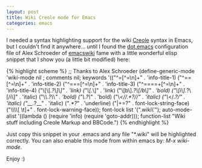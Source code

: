 ```yaml
---
layout: post
title: Wiki Creole mode for Emacs
categories: emacs
---
```


I needed a syntax highlighting support for the wiki [Creole](http://www.wikicreole.org/wiki/Creole1.0) syntax in Emacs, but I couldn't find it anywhere... until I found the [dot.emacs](http://www.emacswiki.org/cgi-bin/wiki/menu-bar%2B.el/Search/AlexSchroeder/AlexSchroederConfigPyrobombus) configuration file of Alex Schroeder of [emacswiki](http://www.emacswiki.org) fame with a little wonderful elisp snippet that I show you (a little bit modified) here:

{% highlight scheme %}
;; Thanks to Alex Schroeder
(define-generic-mode 'wiki-mode 
  nil ; comments 
  nil; keywords 
  '(("^=[^=\n]+" . 'info-title-1)
    ("^==[^=\n]+" . 'info-title-2)
    ("^===[^=\n]+" . 'info-title-3)
    ("^====+[^=\n]+" . 'info-title-4)
    ("\\[\\[.*?\\]\\]" . 'link)
    ("\\[.*\\]" . 'link)
    ("\\[b\\].*?\\[/b\\]" . 'bold)
    ("\\[i\\].*?\\[/i\\]" . 'italic)
    ("\\*\\*.*?\\*\\*" . 'bold)
    ("\\*.*?\\*" . 'bold)
    ("\\_<//.*?//" . 'italic)
    ("\\_</.*?/" . 'italic)
    ("__.*?__" . 'italic)
    ("_.*?_" . 'underline)
    ("|+=?" . font-lock-string-face)
    ("\\\\\\\\[ \t]+" . font-lock-warning-face)); font-lock list
  '(".wiki\\'"); auto-mode-alist
  '((lambda () (require 'info) (require 'goto-addr))); function-list
  "Wiki stuff including Creole Markup and BBCode.")
{% endhighlight %}

Just copy this snippet in your .emacs and any file "*.wiki" will be highlighted correctly. You can also enable this mode from within emacs by: *M-x wiki-mode*.

Enjoy :)
